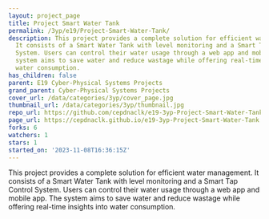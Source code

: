 ```yaml
---
layout: project_page
title: Project Smart Water Tank
permalink: /3yp/e19/Project-Smart-Water-Tank/
description: This project provides a complete solution for efficient water management.
  It consists of a Smart Water Tank with level monitoring and a Smart Tap Control
  System. Users can control their water usage through a web app and mobile app. The
  system aims to save water and reduce wastage while offering real-time insights into
  water consumption.
has_children: false
parent: E19 Cyber-Physical Systems Projects
grand_parent: Cyber-Physical Systems Projects
cover_url: /data/categories/3yp/cover_page.jpg
thumbnail_url: /data/categories/3yp/thumbnail.jpg
repo_url: https://github.com/cepdnaclk/e19-3yp-Project-Smart-Water-Tank
page_url: https://cepdnaclk.github.io/e19-3yp-Project-Smart-Water-Tank
forks: 6
watchers: 1
stars: 1
started_on: '2023-11-08T16:36:15Z'
---
```


This project provides a complete solution for efficient water management. It consists of a Smart Water Tank with level monitoring and a Smart Tap Control System. Users can control their water usage through a web app and mobile app. The system aims to save water and reduce wastage while offering real-time insights into water consumption.